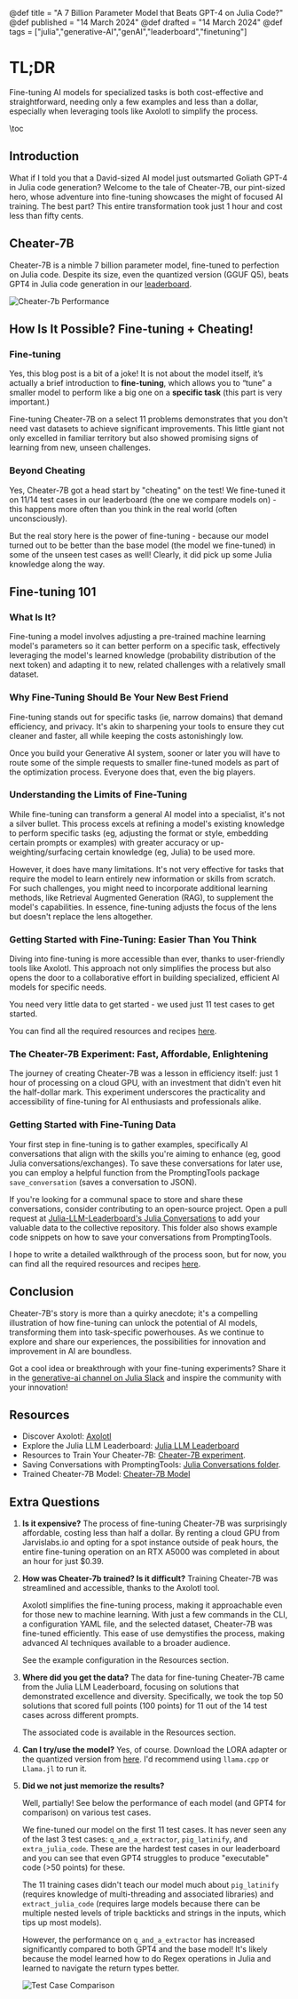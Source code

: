 @def title = "A 7 Billion Parameter Model that Beats GPT-4 on Julia Code?"
@def published = "14 March 2024"
@def drafted = "14 March 2024"
@def tags = ["julia","generative-AI","genAI","leaderboard","finetuning"]

# TL;DR
Fine-tuning AI models for specialized tasks is both cost-effective and straightforward, needing only a few examples and less than a dollar, especially when leveraging tools like Axolotl to simplify the process.

\toc

## Introduction
What if I told you that a David-sized AI model just outsmarted Goliath GPT-4 in Julia code generation? Welcome to the tale of Cheater-7B, our pint-sized hero, whose adventure into fine-tuning showcases the might of focused AI training. The best part? This entire transformation took just 1 hour and cost less than fifty cents.

## Cheater-7B
Cheater-7B is a nimble 7 billion parameter model, fine-tuned to perfection on Julia code. Despite its size, even the quantized version (GGUF Q5), beats GPT4 in Julia code generation in our [leaderboard](https://github.com/svilupp/Julia-LLM-Leaderboard).

![Cheater-7b Performance](/assets/genai_tips_finetuning_cheater/model-comparison.png)

## How Is It Possible? Fine-tuning + Cheating!

### Fine-tuning
Yes, this blog post is a bit of a joke! It is not about the model itself, it’s actually a brief introduction to **fine-tuning**, which allows you to  “tune” a smaller model to perform like a big one on a **specific task** (this part is very important.)

Fine-tuning Cheater-7B on a select 11 problems demonstrates that you don't need vast datasets to achieve significant improvements. This little giant not only excelled in familiar territory but also showed promising signs of learning from new, unseen challenges.

### Beyond Cheating
Yes, Cheater-7B got a head start by "cheating" on the test! We fine-tuned it on 11/14 test cases in our leaderboard (the one we compare models on) - this happens more often than you think in the real world (often unconsciously).

But the real story here is the power of fine-tuning - because our model turned out to be better than the base model (the model we fine-tuned) in some of the unseen test cases as well! Clearly, it did pick up some Julia knowledge along the way.

## Fine-tuning 101

### What Is It?
Fine-tuning a model involves adjusting a pre-trained machine learning model's parameters so it can better perform on a specific task, effectively leveraging the model's learned knowledge (probability distribution of the next token) and adapting it to new, related challenges with a relatively small dataset.

### Why Fine-Tuning Should Be Your New Best Friend
Fine-tuning stands out for specific tasks (ie, narrow domains) that demand efficiency, and privacy. It's akin to sharpening your tools to ensure they cut cleaner and faster, all while keeping the costs astonishingly low.

Once you build your Generative AI system, sooner or later you will have to route some of the simple requests to smaller fine-tuned models as part of the optimization process. Everyone does that, even the big players.

### Understanding the Limits of Fine-Tuning

While fine-tuning can transform a general AI model into a specialist, it's not a silver bullet. This process excels at refining a model's existing knowledge to perform specific tasks (eg, adjusting the format or style, embedding certain prompts or examples) with greater accuracy or up-weighting/surfacing certain knowledge (eg, Julia) to be used more.

However, it does have many limitations. It's not very effective for tasks that require the model to learn entirely new information or skills from scratch. For such challenges, you might need to incorporate additional learning methods, like Retrieval Augmented Generation (RAG), to supplement the model's capabilities. In essence, fine-tuning adjusts the focus of the lens but doesn't replace the lens altogether.

### Getting Started with Fine-Tuning: Easier Than You Think
Diving into fine-tuning is more accessible than ever, thanks to user-friendly tools like Axolotl. This approach not only simplifies the process but also opens the door to a collaborative effort in building specialized, efficient AI models for specific needs.

You need very little data to get started - we used just 11 test cases to get started.

You can find all the required resources and recipes [here](https://github.com/svilupp/Julia-LLM-Leaderboard/tree/main/experiments/cheater-7b-finetune).

### The Cheater-7B Experiment: Fast, Affordable, Enlightening
The journey of creating Cheater-7B was a lesson in efficiency itself: just 1 hour of processing on a cloud GPU, with an investment that didn't even hit the half-dollar mark. This experiment underscores the practicality and accessibility of fine-tuning for AI enthusiasts and professionals alike.

### Getting Started with Fine-Tuning Data

Your first step in fine-tuning is to gather examples, specifically AI conversations that align with the skills you're aiming to enhance (eg, good Julia conversations/exchanges). To save these conversations for later use, you can employ a helpful function from the PromptingTools package `save_conversation` (saves a conversation to JSON).

If you're looking for a communal space to store and share these conversations, consider contributing to an open-source project. Open a pull request at [Julia-LLM-Leaderboard's Julia Conversations](https://github.com/svilupp/Julia-LLM-Leaderboard/tree/main/julia_conversations) to add your valuable data to the collective repository. 
This folder also shows example code snippets on how to save your conversations from PromptingTools.

I hope to write a detailed walkthrough of the process soon, but for now, you can find all the required resources and recipes [here](https://github.com/svilupp/Julia-LLM-Leaderboard/tree/main/experiments/cheater-7b-finetune).

## Conclusion
Cheater-7B's story is more than a quirky anecdote; it's a compelling illustration of how fine-tuning can unlock the potential of AI models, transforming them into task-specific powerhouses. As we continue to explore and share our experiences, the possibilities for innovation and improvement in AI are boundless. 

Got a cool idea or breakthrough with your fine-tuning experiments? Share it in the [generative-ai channel on Julia Slack](https://julialang.slack.com/archives/C06G90C697X) and inspire the community with your innovation!

## Resources
- Discover Axolotl: [Axolotl](https://github.com/OpenAccess-AI-Collective/axolotl)
- Explore the Julia LLM Leaderboard: [Julia LLM Leaderboard](https://github.com/svilupp/Julia-LLM-Leaderboard)
- Resources to Train Your Cheater-7B: [Cheater-7B experiment](https://github.com/svilupp/Julia-LLM-Leaderboard/tree/main/experiments/cheater-7b-finetune).
- Saving Conversations with PromptingTools: [Julia Conversations folder](https://github.com/svilupp/Julia-LLM-Leaderboard/tree/main/julia_conversations).
- Trained Cheater-7B Model: [Cheater-7B Model](https://huggingface.co/svilupp/cheater-7b/tree/main)

## Extra Questions

1. **Is it expensive?**
    The process of fine-tuning Cheater-7B was surprisingly affordable, costing less than half a dollar. By renting a cloud GPU from Jarvislabs.io and opting for a spot instance outside of peak hours, the entire fine-tuning operation on an RTX A5000 was completed in about an hour for just $0.39.

2. **How was Cheater-7b trained? Is it difficult?**
    Training Cheater-7B was streamlined and accessible, thanks to the Axolotl tool. 
  
    Axolotl simplifies the fine-tuning process, making it approachable even for those new to machine learning. With just a few commands in the CLI, a configuration YAML file, and the selected dataset, Cheater-7B was fine-tuned efficiently. This ease of use demystifies the process, making advanced AI techniques available to a broader audience.

    See the example configuration in the Resources section.

3. **Where did you get the data?**
    The data for fine-tuning Cheater-7B came from the Julia LLM Leaderboard, focusing on solutions that demonstrated excellence and diversity. Specifically, we took the top 50 solutions that scored full points (100 points) for 11 out of the 14 test cases across different prompts. 
  
    The associated code is available in the Resources section.

4. **Can I try/use the model?**
   Yes, of course. Download the LORA adapter or the quantized version from [here](https://huggingface.co/svilupp/cheater-7b/tree/main).
   I'd recommend using `llama.cpp` or `Llama.jl` to run it.

5. **Did we not just memorize the results?**

    Well, partially! See below the performance of each model (and GPT4 for comparison) on various test cases.

    We fine-tuned our model on the first 11 test cases. It has never seen any of the last 3 test cases: `q_and_a_extractor`, `pig_latinify`, and `extra_julia_code`. These are the hardest test cases in our leaderboard and you can see that even GPT4 struggles to produce "executable" code (>50 points) for these.

    The 11 training cases didn't teach our model much about `pig_latinify` (requires knowledge of multi-threading and associated libraries) and `extract_julia_code` (requires large models because there can be multiple nested levels of triple backticks and strings in the inputs, which tips up most models).

    However, the performance on `q_and_a_extractor` has increased significantly compared to both GPT4 and the base model! It's likely because the model learned how to do Regex operations in Julia and learned to navigate the return types better.
    
   ![Test Case Comparison](/assets/genai_tips_finetuning_cheater/test-case-comparison.png)
